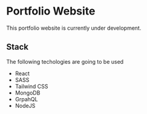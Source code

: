 # Portfolio Website

This portfolio website is currently under development.

## Stack

The following techologies are going to be used

- React
- SASS
- Tailwind CSS
- MongoDB
- GrpahQL
- NodeJS
